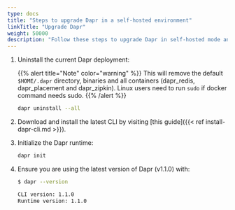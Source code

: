 ```yaml
---
type: docs
title: "Steps to upgrade Dapr in a self-hosted environment"
linkTitle: "Upgrade Dapr"
weight: 50000
description: "Follow these steps to upgrade Dapr in self-hosted mode and ensure a smooth upgrade"
---
```



1. Uninstall the current Dapr deployment:

   {{% alert title="Note" color="warning" %}}
   This will remove the default `$HOME/.dapr` directory, binaries and all containers (dapr_redis, dapr_placement and dapr_zipkin). Linux users need to run `sudo` if    docker command needs sudo.
   {{% /alert %}}
   
   ```bash
   dapr uninstall --all
   ```

1. Download and install the latest CLI by visiting [this guide]({{< ref install-dapr-cli.md >}}).

1. Initialize the Dapr runtime:

   ```bash
   dapr init
   ```

1. Ensure you are using the latest version of Dapr (v1.1.0) with:

   ```bash
   $ dapr --version
   
   CLI version: 1.1.0
   Runtime version: 1.1.0
   ```
